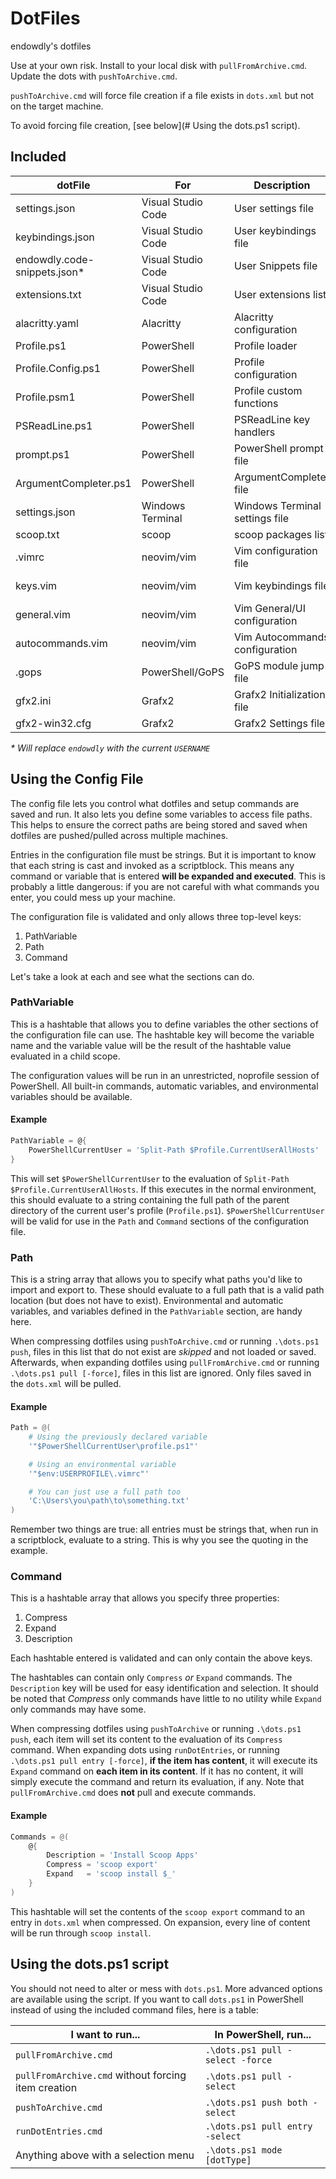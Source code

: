 # DotFiles

<!-- markdownlint-disable MD024 -->

endowdly's dotfiles

Use at your own risk.
Install to your local disk with `pullFromArchive.cmd`.
Update the dots with `pushToArchive.cmd`.

`pushToArchive.cmd` will force file creation if a file exists in `dots.xml` but not on the target machine.

To avoid forcing file creation, [see below](# Using the dots.ps1 script).

## Included

dotFile                      | For                | Description                    | Status
-----------------------------|--------------------|--------------------------------|------------
settings.json                | Visual Studio Code | User settings file             | Active
keybindings.json             | Visual Studio Code | User keybindings file          | Active
endowdly.code-snippets.json* | Visual Studio Code | User Snippets file             | Active
extensions.txt               | Visual Studio Code | User extensions list           | Active
alacritty.yaml               | Alacritty          | Alacritty configuration        | Semi-Active
Profile.ps1                  | PowerShell         | Profile loader                 | Active
Profile.Config.ps1           | PowerShell         | Profile configuration          | Active
Profile.psm1                 | PowerShell         | Profile custom functions       | Active
PSReadLine.ps1               | PowerShell         | PSReadLine key handlers        | Active
prompt.ps1                   | PowerShell         | PowerShell prompt file         | Active
ArgumentCompleter.ps1        | PowerShell         | ArgumentCompleter file         | Active
settings.json                | Windows Terminal   | Windows Terminal settings file | Active
scoop.txt                    | scoop              | scoop packages list            | Active
.vimrc                       | neovim/vim         | Vim configuration file         | Semi-Active
keys.vim                     | neovim/vim         | Vim keybindings file           | Semi-Active
general.vim                  | neovim/vim         | Vim General/UI configuration   | Semi-Active
autocommands.vim             | neovim/vim         | Vim Autocommands configuration | Semi-Active
.gops                        | PowerShell/GoPS    | GoPS module jump file          | Active
gfx2.ini                     | Grafx2             | Grafx2 Initialization file     | Active
gfx2-win32.cfg               | Grafx2             | Grafx2 Settings file           | Active

_* Will replace `endowdly` with the current `USERNAME`_

## Using the Config File

The config file lets you control what dotfiles and setup commands are saved and run.
It also lets you define some variables to access file paths.
This helps to ensure the correct paths are being stored and saved when dotfiles are pushed/pulled across multiple machines.

Entries in the configuration file must be strings.
But it is important to know that each string is cast and invoked as a scriptblock.
This means any command or variable that is entered **will be expanded and executed**.
This is probably a little dangerous: if you are not careful with what commands you enter, you could mess up your machine.

The configuration file is validated and only allows three top-level keys:

1. PathVariable
2. Path
3. Command

Let's take a look at each and see what the sections can do.

### PathVariable

This is a hashtable that allows you to define variables the other sections of the configuration file can use.
The hashtable key will become the variable name and the variable value will be the result of the hashtable value evaluated in a child scope.

The configuration values will be run in an unrestricted, noprofile session of PowerShell.
All built-in commands, automatic variables, and environmental variables should be available.

#### Example

```powershell
PathVariable = @{
    PowerShellCurrentUser = 'Split-Path $Profile.CurrentUserAllHosts'
}
```

This will set `$PowerShellCurrentUser` to the evaluation of `Split-Path $Profile.CurrentUserAllHosts`.
If this executes in the normal environment, this should evaluate to a string containing the full path of the parent directory of the current user's profile (`Profile.ps1`).
`$PowerShellCurrentUser` will be valid for use in the `Path` and `Command` sections of the configuration file.

### Path

This is a string array that allows you to specify what paths you'd like to import and export to.
These should evaluate to a full path that is a valid path location (but does not have to exist).
Environmental and automatic variables, and variables defined in the `PathVariable` section, are handy here.

When compressing dotfiles using `pushToArchive.cmd` or running `.\dots.ps1 push`, files in this list that do not exist are _skipped_ and not loaded or saved.
Afterwards, when expanding dotfiles using `pullFromArchive.cmd` or running `.\dots.ps1 pull [-force]`, files in this list are ignored.
Only files saved in the `dots.xml` will be pulled.

#### Example

```powershell
Path = @(
    # Using the previously declared variable
    '"$PowerShellCurrentUser\profile.ps1"'

    # Using an environmental variable
    '"$env:USERPROFILE\.vimrc"'

    # You can just use a full path too
    'C:\Users\you\path\to\something.txt' 
)
```

Remember two things are true: all entries must be strings that, when run in a scriptblock, evaluate to a string.
This is why you see the quoting in the example.

### Command

This is a hashtable array that allows you specify three properties:

1. Compress
2. Expand
3. Description

Each hashtable entered is validated and can only contain the above keys.

The hashtables can contain only `Compress` _or_ `Expand` commands.
The `Description` key will be used for easy identification and selection.
It should be noted that _Compress_ only commands have little to no utility while `Expand` only commands may have some.

When compressing dotfiles using `pushToArchive` or running `.\dots.ps1 push`, each item will set its content to the evaluation of its `Compress` command.
When expanding dots using `runDotEntries`, or running `.\dots.ps1 pull entry [-force]`, **if the item has content**, it will execute its `Expand` command on **each item in its content**.
If it has no content, it will simply execute the command and return its evaluation, if any.
Note that `pullFromArchive.cmd` does **not** pull and execute commands.

#### Example

```powershell
Commands = @(
    @{
        Description = 'Install Scoop Apps'
        Compress = 'scoop export'
        Expand   = 'scoop install $_'
    }
)
```

This hashtable will set the contents of the `scoop export` command to an entry in `dots.xml` when compressed.
On expansion, every line of content will be run through `scoop install`.

## Using the dots.ps1 script

You should not need to alter or mess with `dots.ps1`.
More advanced options are available using the script.
If you want to call `dots.ps1` in PowerShell instead of using the included command files, here is a table:

I want to run...                                    | In PowerShell, run...
----------------------------------------------------|---------------------------------
`pullFromArchive.cmd`                               | `.\dots.ps1 pull -select -force`
`pullFromArchive.cmd` without forcing item creation | `.\dots.ps1 pull -select`
`pushToArchive.cmd`                                 | `.\dots.ps1 push both -select`
`runDotEntries.cmd`                                 | `.\dots.ps1 pull entry -select`
Anything above with a selection menu                | `.\dots.ps1 mode [dotType]`
